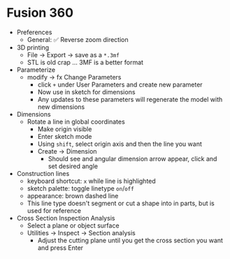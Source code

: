 # Fusion 360

- Preferences
    - General: :white_check_mark: Reverse zoom direction
- 3D printing
    - File -> Export -> save as a `*.3mf`
    - STL is old crap ... 3MF is a better format
- Parameterize
    - modify -> fx Change Parameters
        - click `+` under User Parameters and create new parameter
        - Now use in sketch for dimensions
        - Any updates to these parameters will regenerate the model with new dimensions
- Dimensions
    - Rotate a line in global coordinates
        - Make origin visible
        - Enter sketch mode
        - Using `shift`, select origin axis and then the line you want
        - Create -> Dimension
            - Should see and angular dimension arrow appear, click and set desired angle
- Construction lines
    - keyboard shortcut: `x` while line is highlighted
    - sketch palette: toggle linetype `on`/`off`
    - appearance: brown dashed line
    - This line type doesn't segment or cut a shape into in parts, but is used for reference 
- Cross Section Inspection Analysis
    - Select a plane or object surface
    - Utilities -> Inspect -> Section analysis
        - Adjust the cutting plane until you get the cross section you want and press Enter

